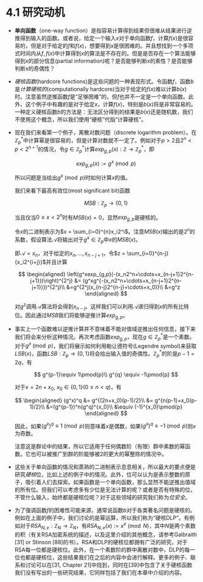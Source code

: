 # 4.1 研究动机

* **单向函数**（one-way function）是指容易计算得到结果但很难从结果进行逆推得到输入的函数。或者说，给定一个输入$x$对于单向函数$f$，计算$f(x)$是很容易的，但是对于给定的$f$和$f(x)$，想要得到$x$是很困难的。并且想找到一个多项式时间内从$f,f(x)$中计算得到$x$的算法是不存在的。但是是否存在一个算法能够得到$x$的部分信息(partial information)呢？是否能够判断$x$的素性？是否能够判断$x$的奇偶性？

* *硬核函数*(hardcore functions)是这些问题的一种表现形式。令函数$f$，函数$b$是*计算硬核的*(computationally hardcore)当对于给定的$f(x)$难以计算$b(x)$时。注意虽然逆推函数$f$是“足够困难”的，但$f$也并不一定是一个单向函数。此外，这个例子中有趣的是对于给定$x$，计算$f(x)$，特别是$b(x)$将是非常容易的。一种定义硬核函数$b$的方法是：无法区分得到的结果是$b(x)$还是随机数，我们不使用这个概念，所以我们使用“硬核”代指“计算硬核”。

* 现在我们来看第一个例子，离散对数问题（discrete logarithm problem）。在$\mathbb{Z}_p^{*}$中计算幂是很容易的，但是计算对数就不一定了。例如对于$p>2$且$2^n<p<2^{n+1}$的情况，令$g\in \mathbb{Z}_p^{*}$计算$exp_{g,p}(x): \mathbb{Z}\rightarrow \mathbb{Z}_p^{*}$，即

    $$
    exp_{g,p}(x) := g^x\pmod{p}
    $$

    所以问题是当给出$g^x\pmod{p}$时如何计算$x$的值。

    我们来看下最高有效位(most significant bit)函数

    $$
    MSB: \mathbb{Z}_p\rightarrow \{0,1\}
    $$

    当且仅当$0\le x<2^n$时有$MSB(x)=0$，显然$exp_{g,p}$是硬核的。

    令$x$的二进制表示为$x = \sum_{i=0}^{n}x_i2^i$。注意$MSB(x)$输出的是$2^n$的系数，假设算法$\mathcal{A}$将输出对于$g^x\in\mathbb{Z}_p$中$x$的$MSB(x)$。

    即$\mathcal{A}=x_n$，对于给定的$x_n,\dots,x_{n-j+1}$，令$z = \sum_{i=0}^{n-j}{x_i2^{i+j}}$并且计算
    
    $$
    \begin{aligned}
    \left(g^xexp_{g,p}(-(x_n2^n+\cdots+x_{n-j+1}2^{n-j+1}))\right)^{2^j} &= (g^xg^{-(x_n2^n+\cdots+x_{n-j+1}2^{n-j+1})})^{2^j}\\
    &=g^{2^j(x_{n-j}2^{n-j}+\cdots+x_0)}\\
    &=g^z
    \end{aligned}
    $$

    对$g^z$调用$\mathcal{A}$算法将会得到$x_{n-j}$。这样我们可以利用$\mathcal{A}$递归得到$x$的所有比特位。因此通过$MSB$我们将能够逆推计算$exp_{g,p}$。

* 事实上一个函数难以逆推计算并不意味着不能对值域逆推出任何信息，接下来我们将会来分析这种情况。再次考虑函数$exp_{g,p}$，现在$g\in\mathbb{Z}_p^{*}$是一个素数。对于$g^x\pmod{p}$，我们将展示如何利用勒让德符号(Legendre symbol)来获取$LSB(x)$，函数$LSB: \mathbb{Z}_p\rightarrow\{0,1\}$将会给出输入值的奇偶性。$\mathbb{Z}_p^{*}$的阶是$p-1=2q$，有

    $$
    g^{p-1}\equiv 1\pmod{p}\\
    g^{q} \equiv -1\pmod{p}
    $$

    对于$x=2n+x_0,\ x_0\in\{0,1\}(0\le n<q)$，有

    $$
    \begin{aligned}
    (g^x)^q &= g^{(2n+x_0)(p-1)/2}\\
    &= g^{n(p-1)+x_0(p-1)/2}\\
    &=(g^{p-1})^n(g^q)^{x_0}\\
    &\equiv (-1)^{x_0}\pmod{p}
    \end{aligned}
    $$

    因此，如果$(g^x)^q\equiv 1\pmod{p}$则意味着$x$是偶数，如果$(g^x)^q\equiv -1\pmod{p}$则$x$为奇数。

    注意这是群论中的结果，所以它适用于任何偶数阶（有限）群中素数的幂函数。它也可以被推广到群的阶能够被$2$的更大的幂整除的情况中。

* 这些关于单向函数的情况和蒸熟的二进制表示息息相关，所以最大的要点便是研究*硬核*位，比如上述的例子中的情况。此外，位可以认为是表示整数的原子，吸引着人们去探索。如果函数是一个单向函数，那么显然不能逆推出值域的所有位。但我们可以考虑多有少位是无法计算的呢？或者是否有特殊的位，不管什么输入，始终都是硬核位呢？对于这些领域的研究我们称为*位安全*。

* 为了强调函数$f$的困难性可能来源，通常说函数$b$对于各类著名问题是硬核的。例如在上面的例子中，我们讨论的是幂运算，所以我们称为“硬核DLP”。有例如对于$RSA_{N, e}: \mathbb{Z}_N\rightarrow\mathbb{Z}_N$，有$RSA_{N,e}(x) := x^e \pmod{N}$，其中$N$是两个素数的积（有关RSA加密系统的描述，以及这里介绍的其他概念，请参考Galbraith [31] or Stinson [88]的书）。RSA和DLP的硬核位都拥有广泛的研究，对于RSA每一位都是硬核位。此外，在一个素数阶的群中离散对数中，DLP的每一位也都是硬核位，这些结果我们在之后的内容中会进行解释。更多的例子、联系和讨论可以在[31, Chapter 21]中找到，同时在[39]中包含了关于硬核函数我们没有写出的一些研究结果，它同样包括了我们在本章中介绍的内容。